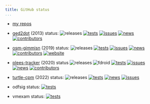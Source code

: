```yaml
---
title: GitHub status
...
```


- [my repos](https://github.com/vmiklos)

- [ged2dot](https://vmiklos.hu/ged2dot) (2013) status:
![releases](https://img.shields.io/github/release/vmiklos/ged2dot.svg)
[![tests](https://github.com/vmiklos/ged2dot/workflows/tests/badge.svg)](https://github.com/vmiklos/ged2dot/actions)
[![issues](https://img.shields.io/github/issues/vmiklos/ged2dot.svg)](https://github.com/vmiklos/ged2dot/issues)
[![news](https://shields.io/badge/-news-blue)](https://vmiklos.hu/ged2dot/news.html)
[![contributors](https://img.shields.io/github/contributors/vmiklos/ged2dot.svg)](https://github.com/vmiklos/ged2dot/graphs/contributors)

- [osm-gimmisn](https://vmiklos.hu/osm-gimmisn) (2019) status:
![releases](https://img.shields.io/github/release/vmiklos/osm-gimmisn.svg)
[![tests](https://github.com/vmiklos/osm-gimmisn/workflows/tests/badge.svg)](https://github.com/vmiklos/osm-gimmisn/actions)
[![issues](https://img.shields.io/github/issues/vmiklos/osm-gimmisn.svg)](https://github.com/vmiklos/osm-gimmisn/issues)
[![news](https://shields.io/badge/-news-blue)](https://vmiklos.hu/osm-gimmisn/news.html)
[![contributors](https://img.shields.io/github/contributors/vmiklos/osm-gimmisn.svg)](https://github.com/vmiklos/osm-gimmisn/graphs/contributors)
[![website](https://img.shields.io/website-up-down-green-red/https/osm-gimmisn.vmiklos.hu.svg)](https://osm-gimmisn.vmiklos.hu)

- [plees-tracker](https://vmiklos.hu/plees-tracker) (2020) status
![releases](https://img.shields.io/github/release/vmiklos/plees-tracker.svg)
![fdroid](https://img.shields.io/f-droid/v/hu.vmiklos.plees_tracker.svg)
[![tests](https://github.com/vmiklos/plees-tracker/workflows/tests/badge.svg)](https://github.com/vmiklos/plees-tracker/actions)
[![issues](https://img.shields.io/github/issues/vmiklos/plees-tracker.svg)](https://github.com/vmiklos/plees-tracker/issues)
[![news](https://shields.io/badge/-news-blue)](https://vmiklos.hu/plees-tracker/news.html)
[![contributors](https://img.shields.io/github/contributors/vmiklos/plees-tracker.svg)](https://github.com/vmiklos/plees-tracker/graphs/contributors)

- [turtle-cpm](https://vmiklos.hu/turtle-cpm) (2022) status:
![releases](https://img.shields.io/github/release/vmiklos/turtle-cpm.svg)
[![tests](https://github.com/vmiklos/turtle-cpm/workflows/tests/badge.svg)](https://github.com/vmiklos/turtle-cpm/actions)
[![news](https://shields.io/badge/-news-blue)](https://vmiklos.hu/turtle-cpm/news.html)
[![issues](https://img.shields.io/github/issues/vmiklos/turtle-cpm.svg)](https://github.com/vmiklos/turtle-cpm/issues)

- odfsig status:
[![tests](https://github.com/vmiklos/odfsig/workflows/tests/badge.svg)](https://github.com/vmiklos/odfsig/actions)
- vmexam status:
[![tests](https://github.com/vmiklos/vmexam/workflows/tests/badge.svg)](https://github.com/vmiklos/vmexam/actions)
